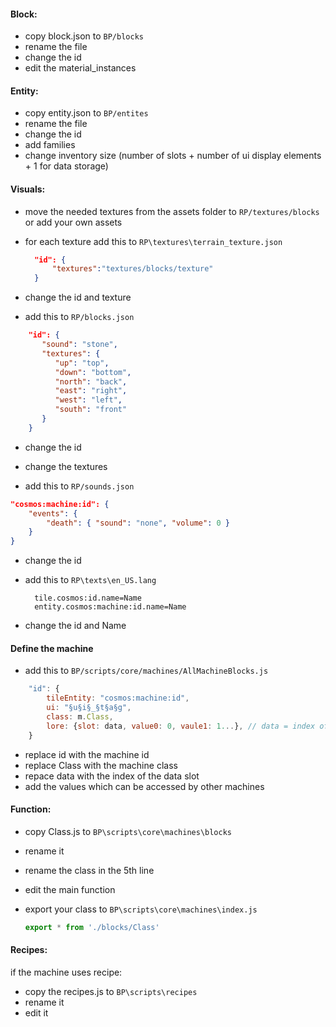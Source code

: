 #### Block:
- copy block.json to `BP/blocks`
- rename the file
- change the id
- edit the material_instances

#### Entity:
- copy entity.json to `BP/entites`
- rename the file
- change the id
- add families
- change inventory size (number of slots + number of ui display elements + 1 for data storage)

#### Visuals:
- move the needed textures from the assets folder to `RP/textures/blocks` or add your own assets
- for each texture add this to `RP\textures\terrain_texture.json`
  ```json
	"id": {
		"textures":"textures/blocks/texture"
	}
  ```
- change the id and texture

- add this to `RP/blocks.json`
```json
    "id": {
       "sound": "stone",
       "textures": {
          "up": "top",
          "down": "bottom",
          "north": "back",
          "east": "right",
          "west": "left",
          "south": "front"
       }
    }
```
- change the id
- change the textures

- add this to `RP/sounds.json`
```json
"cosmos:machine:id": {
	"events": {
		"death": { "sound": "none", "volume": 0 }
	}
}
```
- change the id

- add this to `RP\texts\en_US.lang`
  ```lang
	tile.cosmos:id.name=Name
	entity.cosmos:machine:id.name=Name
  ```
- change the id and Name

#### Define the machine
- add this to `BP/scripts/core/machines/AllMachineBlocks.js`
```js
	"id": {
		tileEntity: "cosmos:machine:id",
		ui: "§u§i§_§t§a§g",
		class: m.Class,
		lore: {slot: data, value0: 0, vaule1: 1...}, // data = index of the data slot; vlauen = index of the value in the item lore
	}
```
- replace id with the machine id
- replace Class with the machine class
- repace data with the index of the data slot
- add the values which can be accessed by other machines

#### Function:
- copy Class.js to `BP\scripts\core\machines\blocks`
- rename it
- rename the class in the 5th line
- edit the main function

- export your class to `BP\scripts\core\machines\index.js`
  ```js
  export * from './blocks/Class'
  ```

#### Recipes:
if the machine uses recipe:
- copy the recipes.js to `BP\scripts\recipes`
- rename it
- edit it
